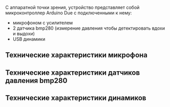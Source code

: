 С аппаратной точки зрения, устройство представляет собой микроконтроллер Arduino Due с подключенными к нему:
- микрофоном с усилителем
- 2 датчика bmp280 (измерение давления чтобы детектировать вдохи и выдохи)
- USB динамики

## Технические характеристики микрофона
## Технические характеристики датчиков давления bmp280
## Технические характеристики динамиков
